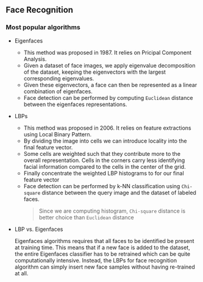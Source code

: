 ## Face Recognition

### Most popular algorithms
- Eigenfaces
    - This method was proposed in 1987. It relies on Pricipal Component Analysis.
    - Given a dataset of face images, we apply eigenvalue decomposition of the dataset, keeping the eigenvectors with the largest corresponding eigenvalues.
    - Given these eigenvectors, a face can then be represented as a linear combination of eigenfaces.
    - Face detection can be performed by computing `Euclidean` distance between the eigenfaces representations.

- LBPs
    - This method was proposed in 2006. It relies on feature extractions using Local Binary Pattern.
    - By dividing the image into cells we can introduce locality into the final feature vector.
    - Some cells are weighted such that they contribute more to the overall representation. Cells in the corners carry less identifying facial information compared to the cells in the center of the grid.
    - Finally concentrate the weighted LBP histograms to for our final feature vector
    - Face detection can be performed by k-NN classification using `Chi-square` distance between the query image and the dataset of labeled faces.
        > Since we are computing histogram, `Chi-square` distance is better choice than `Euclidean` distance

- LBP vs. Eigenfaces

    Eigenfaces algorithms requires that all faces to be identified be present at training time. This means that if a new face is added to the dataset, the entire Eigenfaces classifier has to be retrained which can be quite computationally intensive. Instead, the LBPs for face recognition algorithm can simply insert new face samples without having re-trained at all.

